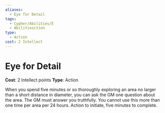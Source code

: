 ```yaml
---
aliases:
  - Eye for Detail
tags:
  - Cypher/Abilities/E
  - Abilitiesction
type:
  - Action
cost: 2 Intellect
---
```


# Eye for Detail

**Cost**: 2 Intellect points
**Type**: Action

When you spend five minutes or so thoroughly exploring an area no larger than a short distance in diameter, you can ask the GM one question about the area. The GM must answer you truthfully. You cannot use this more than one time per area per 24 hours. Action to initiate, five minutes to complete.
